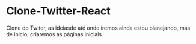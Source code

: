 # Clone-Twitter-React
Clone do Twiter, as ideiasde até onde iremos ainda estou planejando, mas de inicio, criaremos as páginas iniciais
